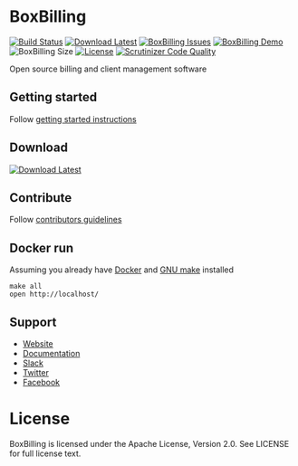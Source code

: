 # BoxBilling 

[![Build Status](https://travis-ci.org/boxbilling/boxbilling.svg?branch=master)](https://travis-ci.org/boxbilling/boxbilling)
[![Download Latest](https://img.shields.io/github/downloads/boxbilling/boxbilling/total)](https://github.com/boxbilling/boxbilling/releases/latest)
[![BoxBilling Issues](https://img.shields.io/github/issues/boxbilling/boxbilling.svg?style=popout)](https://github.com/boxbilling/boxbilling/issues)
[![BoxBilling Demo](https://img.shields.io/badge/boxbilling-demo-blue)](https://demo.boxbilling.com)
![BoxBilling Size](https://img.shields.io/github/repo-size/boxbilling/boxbilling.svg?style=popout)
[![License](https://img.shields.io/badge/License-Apache%202.0-blue.svg)](https://opensource.org/licenses/Apache-2.0)
[![Scrutinizer Code Quality](https://scrutinizer-ci.com/g/boxbilling/boxbilling/badges/quality-score.png?b=master)](https://scrutinizer-ci.com/g/boxbilling/boxbilling/?branch=master)

Open source billing and client management software

## Getting started

Follow [getting started instructions](https://docs.boxbilling.com)

## Download

[![Download Latest](http://i.imgur.com/djy4ExU.png)](https://github.com/boxbilling/boxbilling/releases/latest) 

## Contribute

Follow [contributors guidelines](https://github.com/boxbilling/boxbilling/blob/master/CONTRIBUTING.md)

## Docker run

Assuming you already have [Docker](https://docs.docker.com/get-docker/) and [GNU make](https://www.gnu.org/software/make/) installed

```console
make all
open http://localhost/
```

## Support

* [Website](https://www.boxbilling.com/)
* [Documentation](https://docs.boxbilling.com/)
* [Slack](https://boxbilling.slack.com/)
* [Twitter](https://twitter.com/boxbilling)
* [Facebook](https://www.facebook.com/boxbilling)

License
================================================================================

BoxBilling is licensed under the Apache License, Version 2.0. See LICENSE for full license text.
